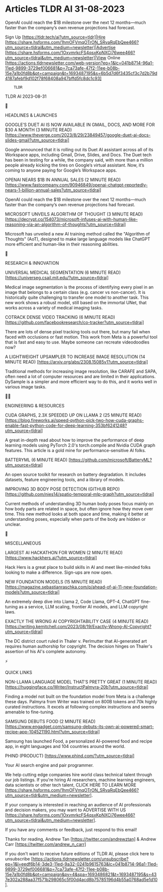 # Articles TLDR AI 31-08-2023

OpenAI could reach the $1B milestone over the next 12 months—much
faster than the company’s own revenue projections had forecast.  

Sign Up [https://tldr.tech/ai?utm_source=tldr]|Hire
[https://share.hsforms.com/1hmOFVmqOTrON_SRvaRqEbQee466?utm_source=tldrai&utm_medium=newsletter]|Advertise
[https://share.hsforms.com/1OxvmrkcFS4qsxKpNXCi76wee466?utm_source=tldrai&utm_medium=newsletter]|View
Online
[https://actions.tldrnewsletter.com/web-version?ep=1&lc=041b8714-96a1-11ed-9899-3729ef006681&p=7ca73afe-47f2-11ee-b08b-15e7a1b0fd8b&pt=campaign&t=1693487195&s=6b5d7d6f3435cf3c7d2b79d4187afebf9d102f78f68408a947bffd5fc8dc1c93]


		TLDR 

TLDR AI 2023-08-31

🚀 

HEADLINES & LAUNCHES

GOOGLE’S DUET AI IS NOW AVAILABLE IN GMAIL, DOCS, AND MORE FOR $30 A
MONTH (3 MINUTE READ)
[https://www.theverge.com/2023/8/29/23849457/google-duet-ai-docs-slides-gmail?utm_source=tldrai]

Google announced that it is rolling out its Duet AI assistant across
all of its Workspace apps, including Gmail, Drive, Slides, and Docs.
The Duet tech has been in testing for a while, the company said, with
more than a million people already kicking the tires on Google’s
virtual assistant. Now, it’s coming to anyone paying for Google’s
Workspace apps. 

OPENAI NEARS $1B IN ANNUAL SALES (2 MINUTE READ)
[https://www.fastcompany.com/90946849/openai-chatgpt-reportedly-nears-1-billion-annual-sales?utm_source=tldrai]

OpenAI could reach the $1B milestone over the next 12 months—much
faster than the company’s own revenue projections had forecast. 

MICROSOFT UNVEILS ALGORITHM OF THOUGHT (3 MINUTE READ)
[https://decrypt.co/154073/microsoft-infuses-ai-with-human-like-reasoning-via-an-algorithm-of-thoughts?utm_source=tldrai]

Microsoft has unveiled a new AI training method called the "Algorithm
of Thoughts" (AoT), designed to make large language models like
ChatGPT more efficient and human-like in their reasoning abilities. 

🧠 

RESEARCH & INNOVATION

UNIVERSAL MEDICAL SEGMENTATION (6 MINUTE READ)
[https://universeg.csail.mit.edu/?utm_source=tldrai]

Medical image segmentation is the process of identifying every pixel
in an image that belongs to a certain class (e.g. cancer vs
non-cancer). It is historically quite challenging to transfer one
model to another task. This new work shows a robust model, still based
on the immortal UNet, that works across a variety of medical imaging
tasks. 

COTRACK DENSE VIDEO TRACKING (6 MINUTE READ)
[https://github.com/facebookresearch/co-tracker?utm_source=tldrai]

There are lots of dense pixel tracking tools out there, but many fail
when faced with occlusions or fast motion. This work from Meta is a
powerful tool that is fast and easy to use. Maybe someone can recreate
videodoodles now? 

A LIGHTWEIGHT UPSAMPLER TO INCREASE IMAGE RESOLUTION (14 MINUTE READ)
[https://arxiv.org/abs/2308.15085v1?utm_source=tldrai]

Traditional methods for increasing image resolution, like CARAFE and
SAPA, often need a lot of computer resources and are limited in their
applications. DySample is a simpler and more efficient way to do this,
and it works well in various image tasks. 

🧑‍💻 

ENGINEERING & RESOURCES

CUDA GRAPHS, 2.3X SPEEDED UP ON LLAMA 2 (25 MINUTE READ)
[https://blog.fireworks.ai/speed-python-pick-two-how-cuda-graphs-enable-fast-python-code-for-deep-learning-353bf6241248?utm_source=tldrai]

A great in-depth read about how to improve the performance of deep
learning models using PyTorch 2.0's torch.compile and Nvidia CUDA
graph features. This article is a gold mine for performance-sensitive
AI folks. 

BATTERYML (6 MINUTE READ)
[https://github.com/microsoft/BatteryML?utm_source=tldrai]

An open source toolkit for research on battery degradation. It
includes datasets, feature engineering tools, and a library of models.


IMPROVING 3D BODY POSE DETECTION (GITHUB REPO)
[https://github.com/nies14/spatio-temporal-mlp-graph?utm_source=tldrai]

Current methods of understanding 3D human body poses focus mainly on
how body parts are related in space, but often ignore how they move
over time. This new method looks at both space and time, making it
better at understanding poses, especially when parts of the body are
hidden or unclear. 

🎁 

MISCELLANEOUS

LARGEST AI HACKATHON FOR WOMEN (2 MINUTE READ)
[https://www.hackhers.ai/?utm_source=tldrai]

Hack Hers is a great place to build skills in AI and meet like-minded
folks looking to make a difference. Sign-ups are now open. 

NEW FOUNDATION MODELS (15 MINUTE READ)
[https://magazine.sebastianraschka.com/p/ahead-of-ai-11-new-foundation-models?utm_source=tldrai]

An extremely deep dive into Llama 2, Code Llama, GPT-4, ChatGPT
fine-tuning as a service, LLM scaling, frontier AI models, and LLM
copyright laws. 

EXACTLY THE WRONG AI COPYRIGHTABILITY CASE (4 MINUTE READ)
[https://writing.kemitchell.com/2023/08/19/Exactly-Wrong-AI-Copyright?utm_source=tldrai]

The DC district court ruled in Thaler v. Perlmutter that AI-generated
art requires human authorship for copyright. The decision hinges on
Thaler's assertion of his AI's complete autonomy. 

⚡ 

QUICK LINKS

NON-LLAMA LANGUAGE MODEL THAT’S PRETTY GREAT (1 MINUTE READ)
[https://huggingface.co/Writer/InstructPalmyra-20b?utm_source=tldrai]

Finding a model not built on the foundation model from Meta is a
challenge these days. Palmyra from Writer was trained on 800B tokens
and 70k highly curated instructions. It excels at following complex
instructions and seems amenable to fine-tuning. 

SAMSUNG DEBUTS FOOD (2 MINUTE READ)
[https://www.engadget.com/samsung-debuts-its-own-ai-powered-smart-recipe-app-104521190.html?utm_source=tldrai]

Samsung has launched Food, a personalized AI-powered food and recipe
app, in eight languages and 104 countries around the world. 

PHIND (PRODUCT) [https://www.phind.com/?utm_source=tldrai]

Your AI search engine and pair programmer. 

 We help cutting edge companies hire world class technical talent
through our job listings. If you're hiring AI researchers, machine
learning engineers, data scientists or other tech talent, CLICK HERE
TO LEARN MORE
[https://share.hsforms.com/1hmOFVmqOTrON_SRvaRqEbQee466?utm_source=tldr&utm_medium=newsletter].


If your company is interested in reaching an audience of AI
professionals and decision makers, you may want to ADVERTISE WITH US
[https://share.hsforms.com/1OxvmrkcFS4qsxKpNXCi76wee466?utm_source=tldrai&utm_medium=newsletter].


If you have any comments or feedback, just respond to this email! 

Thanks for reading, 
Andrew Tan [https://twitter.com/andrewztan] & Andrew Carr
[https://twitter.com/andrew_n_carr] 

If you don't want to receive future editions of TLDR AI, please click
here to unsubscribe
[https://actions.tldrnewsletter.com/unsubscribe?ep=1&l=eedf6b14-3de3-11ed-9a32-0241b9615763&lc=041b8714-96a1-11ed-9899-3729ef006681&p=7ca73afe-47f2-11ee-b08b-15e7a1b0fd8b&pt=campaign&pv=4&spa=1693486821&t=1693487195&s=437e302a288aa37f571b298065c5f00d4acd8b75785196d4b55a0768ad5e1d10].